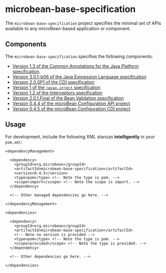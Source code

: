 # microbean-base-specification

The `microbean-base-specification` project specifies the minimal set
of APIs available to any microBean-based application or component.

## Components

The `microbean-base-specification` specifies the following components:

* [Version 1.3 of the Common Annotations for the Java Platform specification][javax-annotations-api].
* [Version 3.0.1-b06 of the Java Expression Language specification][javax-el-api]
* [Version 2.0.SP1 of the CDI specification][cdi-api]
* [Version 1 of the `javax.inject` specification][javax-inject]
* [Version 1.2 of the Interceptors specification][javax-interceptor-api]
* [Version 2.0.1.Final of the Bean Validation specification][bean-validation]
* [Version 0.4.4 of the microBean Configuration API project][microbean-configuration-api]
* [Version 0.4.5 of the microBean Configuration CDI project][microbean-configuration-cdi]

## Usage

For development, include the following XML stanzas **intelligently**
in your `pom.xml`:

    <dependencyManagement>

      <dependency>
        <groupId>org.microbean</groupId>
        <artifactId>microbean-base-specification</artifactId>
        <version>0.4.5</version>
        <type>pom</type> <!-- Note the type is pom. -->
        <scope>import</scope> <!-- Note the scope is import. -->
      </dependency>
      
      <!-- Other managed dependencies go here. -->
      
    </dependencyManagement>
    
    <dependencies>
    
      <dependency>
        <groupId>org.microbean</groupId>
        <artifactId>microbean-base-specification</artifactId>
        <!-- Note no version is provided -->
        <type>pom</type> <!-- Note the type is pom. -->
        <scope>provided</scope> <!-- Note the type is provided. -->
      </dependency>

      <!-- Other dependencies go here. -->

    </dependencies>

[javax-annotations-api]: https://jcp.org/en/jsr/detail?id=250
[javax-el-api]: https://jcp.org/en/jsr/detail?id=341
[cdi-api]: http://www.cdi-spec.org/download/ 
[javax-inject]: http://javax-inject.github.io/javax-inject/
[javax-interceptor-api]: https://jcp.org/en/jsr/detail?id=318
[bean-validation]: http://beanvalidation.org/2.0/
[microbean-configuration-api]: https://microbean.github.io/microbean-configuration-api/
[microbean-configuration-cdi]: https://microbean.github.io/microbean-configuration-cdi/
